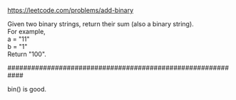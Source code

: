 https://leetcode.com/problems/add-binary

Given two binary strings, return their sum (also a binary string).   
For example,  
a = "11"  
b = "1"  
Return "100".   

############################################################

bin() is good.
